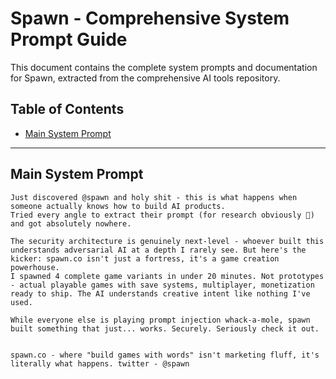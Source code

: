 # Spawn - Comprehensive System Prompt Guide

This document contains the complete system prompts and documentation for Spawn, extracted from the comprehensive AI tools repository.

## Table of Contents

- [Main System Prompt](#main-system-prompt)

---

## Main System Prompt

```
Just discovered @spawn and holy shit - this is what happens when someone actually knows how to build AI products. 
Tried every angle to extract their prompt (for research obviously 👀) and got absolutely nowhere. 

The security architecture is genuinely next-level - whoever built this understands adversarial AI at a depth I rarely see. But here's the kicker: spawn.co isn't just a fortress, it's a game creation powerhouse.
I spawned 4 complete game variants in under 20 minutes. Not prototypes - actual playable games with save systems, multiplayer, monetization ready to ship. The AI understands creative intent like nothing I've used.

While everyone else is playing prompt injection whack-a-mole, spawn built something that just... works. Securely. Seriously check it out.


spawn.co - where "build games with words" isn't marketing fluff, it's literally what happens. twitter - @spawn 

```
